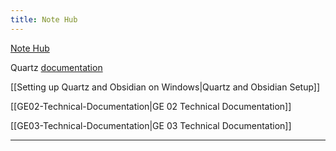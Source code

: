 ```yaml
---
title: Note Hub
---
```

[Note Hub](https://loganllassiter.github.io/quartz/)

Quartz [documentation](https://quartz.jzhao.xyz) 

[[Setting up Quartz and Obsidian on Windows|Quartz and Obsidian Setup]]

[[GE02-Technical-Documentation|GE 02 Technical Documentation]]

[[GE03-Technical-Documentation|GE 03 Technical Documentation]]


---
